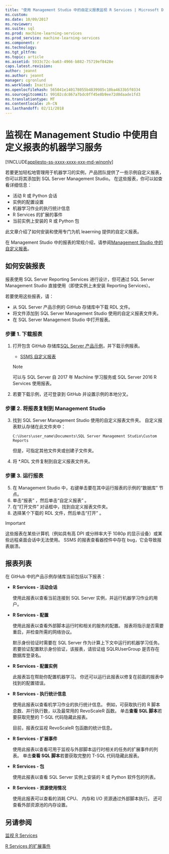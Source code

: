 ```yaml
---
title: "使用 Management Studio 中的自定义报表监视 R Services | Microsoft Docs"
ms.custom: 
ms.date: 10/09/2017
ms.reviewer: 
ms.suite: sql
ms.prod: machine-learning-services
ms.prod_service: machine-learning-services
ms.component: r
ms.technology: 
ms.tgt_pltfrm: 
ms.topic: article
ms.assetid: 5933c72c-ba63-4966-b882-75719ef8428e
caps.latest.revision: 
author: jeannt
ms.author: jeannt
manager: cgronlund
ms.workload: Inactive
ms.openlocfilehash: 565041e140178055b4839985c10ba4633b5f0334
ms.sourcegitcommit: 99102cdc867a7bdc0ff45e8b9ee72d0daade1fd3
ms.translationtype: MT
ms.contentlocale: zh-CN
ms.lasthandoff: 02/11/2018
---
```

# <a name="monitor-machine-learning-services-using-custom-reports-in-management-studio"></a>监视在 Management Studio 中使用自定义报表的机器学习服务
[!INCLUDE[appliesto-ss-xxxx-xxxx-xxx-md-winonly](../../includes/appliesto-ss-xxxx-xxxx-xxx-md-winonly.md)]

若要更加轻松地管理用于机器学习的实例，产品团队提供了一些示例自定义报表，你可以将其添加到 SQL Server Management Studio。 在这些报表，你可以如查看详细信息：

- 活动 R 或 Python 会话
- 实例的配置设置
- 机器学习作业的执行统计信息
- R Services 的扩展的事件
- 当前实例上安装的 R 或 Python 包

此文章介绍了如何安装和使用专门为机 leaerning 提供的自定义报表。 

在 Management Studio 中的报表的常规介绍，请参阅[Management Studio 中的自定义报表](../../ssms/object/custom-reports-in-management-studio.md)。

## <a name="how-to-install-the-reports"></a>如何安装报表

报表使用 SQL Server Reporting Services 进行设计，但可通过 SQL Server Management Studio 直接使用（即使实例上未安装 Reporting Services）。 

若要使用这些报表，请：

* 从 SQL Server 产品示例的 GitHub 存储库中下载 RDL 文件。
* 将文件添加到 SQL Server Management Studio 使用的自定义报表文件夹。
* 在 SQL Server Management Studio 中打开报表。


### <a name="step-1-download-the-reports"></a>步骤 1. 下载报表

1. 打开包含 GitHub 存储库[SQL Server 产品示例](https://github.com/Microsoft/sql-server-samples)，并下载示例报表。 

    + [SSMS 自定义报表](https://github.com/Microsoft/sql-server-samples/tree/master/samples/features/machine-learning-services/ssms-custom-reports)

    > [!NOTE]
    > 可以与 SQL Server 自 2017 年 Machiine 学习服务或 SQL Server 2016 R Services 使用报表。

2. 若要下载示例，还可登录到 GitHub 并设置示例的本地分叉。 

### <a name="step-2-copy-the-reports-to-management-studio"></a>步骤 2. 将报表复制到 Management Studio

3. 找到 SQL Server Management Studio 使用的自定义报表文件夹。 自定义报表默认存储在此文件夹中：
    
   `C:\Users\user_name\Documents\SQL Server Management Studio\Custom Reports`

   但是，可指定其他文件夹或创建子文件夹。

4. 将 *.RDL 文件复制到自定义报表文件夹。


### <a name="step-3-run-the-reports"></a>步骤 3. 运行报表

5. 在 Management Studio 中，右键单击要在其中运行报表的示例的“数据库”  节点。
6. 单击“报表” ，然后单击“自定义报表” 。
7. 在“打开文件”  对话框中，找到自定义报表文件夹。
8. 选择某个下载的 RDL 文件，然后单击“打开” 。

> [!IMPORTANT]
> 这些报表在某些计算机（例如具有高 DPI 或分辨率大于 1080p 的显示设备）或某些远程桌面会话中无法使用。 SSMS 的报表查看器控件中存在 bug，它会导致报表崩溃。

## <a name="report-list"></a>报表列表

在 GitHub 中的产品示例存储库当前包括以下报表：

+ **R Services - 活动会话**

  使用此报表以查看当前连接到 SQL Server 实例，并运行机器学习作业的用户。 
  
+ **R Services - 配置**

  使用此报表以查看外部脚本运行时和相关的服务的配置。 报表将指示是否需要重启，并检查所需的网络协议。 
  
  默示身份验证时需要在 SQL Server 作为计算上下文中运行的机器学习任务。 若要验证配置默示身份验证，该报表，请验证组 SQLRUserGroup 是否存在数据库登录名。

 + **R Services - 配置实例** 

   此报表旨在帮助你配置机器学习。 你还可以运行此报表以修复在前面的报表中找到的配置错误。
 
+ **R Services - 执行统计信息**

  使用此报表以查看机学习作业的执行统计信息。 例如，可获取执行的 R 脚本总数、并行执行数，以及最常用的 RevoScaleR 函数。 单击**查看 SQL 脚本**若要获取完整的 T-SQL 代码隐藏此报表。

  目前，报表仅监视 RevoScaleR 包函数的统计信息。

+ **R Services - 扩展事件**

  使用此报表以查看可用于监视与外部脚本运行时相关的任务的扩展事件的列表。 单击**查看 SQL 脚本**若要获取完整的 T-SQL 代码隐藏此报表。

+ **R Services - 包**

  使用此报表以查看 SQL Server 实例上安装的 R 或 Python 软件包的列表。

+ **R Services - 资源使用情况**

  使用此报表可以查看的消耗 CPU、 内存和 I/O 资源通过外部脚本执行。 还可查看外部资源池的内存设置。

## <a name="see-also"></a>另请参阅

[监视 R Services](../../advanced-analytics/r-services/monitoring-r-services.md)

[R Services 的扩展事件](../../advanced-analytics/r-services/extended-events-for-sql-server-r-services.md)
